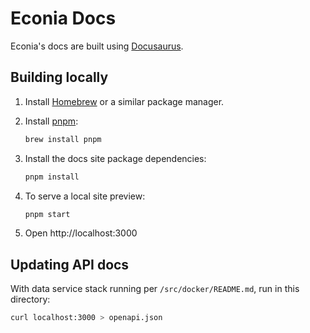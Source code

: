 # Econia Docs

Econia's docs are built using [Docusaurus].

## Building locally

1. Install [Homebrew] or a similar package manager.

1. Install [pnpm]:

   ```zsh
   brew install pnpm
   ```

1. Install the docs site package dependencies:

   ```zsh
   pnpm install
   ```

1. To serve a local site preview:

   ```zsh
   pnpm start
   ```

1. Open http://localhost:3000

## Updating API docs

With data service stack running per `/src/docker/README.md`, run in this directory:

```sh
curl localhost:3000 > openapi.json
```

[docusaurus]: https://docusaurus.io/
[homebrew]: https://brew.sh
[pnpm]: https://pnpm.io/
